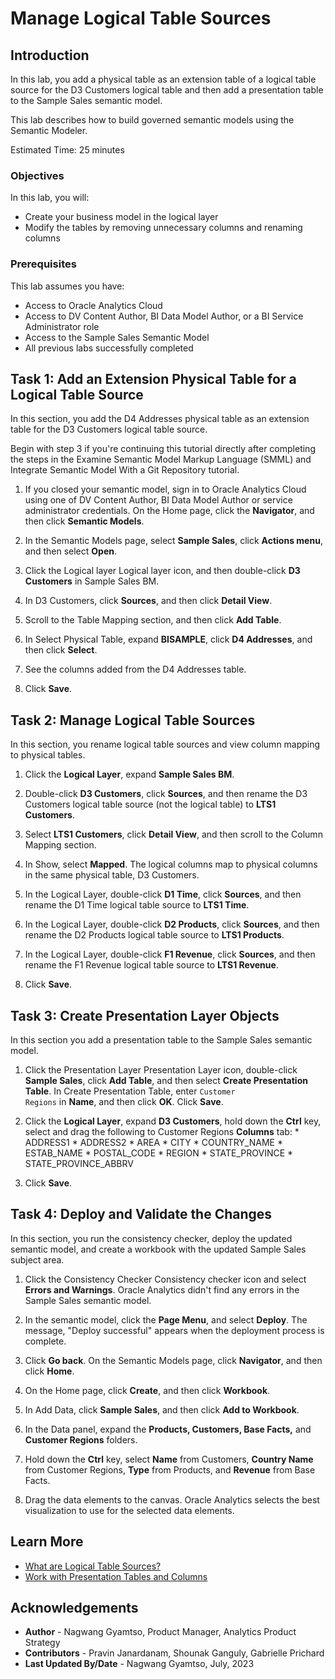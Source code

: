 # Manage Logical Table Sources

## Introduction

In this lab, you add a physical table as an extension table of a logical table source for the D3 Customers logical table and then add a presentation table to the Sample Sales semantic model.

This lab describes how to build governed semantic models using the Semantic Modeler.

Estimated Time: 25 minutes

### Objectives

In this lab, you will:
* Create your business model in the logical layer
* Modify the tables by removing unnecessary columns and renaming columns

### Prerequisites

This lab assumes you have:
* Access to Oracle Analytics Cloud
* Access to DV Content Author, BI Data Model Author, or a BI Service Administrator role
* Access to the Sample Sales Semantic Model
* All previous labs successfully completed

## Task 1: Add an Extension Physical Table for a Logical Table Source

In this section, you add the D4 Addresses physical table as an extension table for the D3 Customers logical table source.

Begin with step 3 if you're continuing this tutorial directly after completing the steps in the Examine Semantic Model Markup Language (SMML) and Integrate Semantic Model With a Git Repository tutorial.

1. If you closed your semantic model, sign in to Oracle Analytics Cloud using one of DV Content Author, BI Data Model Author or service administrator credentials. On the Home page, click the **Navigator**, and then click **Semantic Models**.

2. In the Semantic Models page, select **Sample Sales**, click **Actions menu**, and then select **Open**.

3. Click the Logical layer Logical layer icon, and then double-click **D3 Customers** in Sample Sales BM.

4. In D3 Customers, click **Sources**, and then click **Detail View**.

5. Scroll to the Table Mapping section, and then click **Add Table**.

6. In Select Physical Table, expand **BISAMPLE**, click **D4 Addresses**, and then click **Select**.

7. See the columns added from the D4 Addresses table.

8. Click **Save**.


## Task 2: Manage Logical Table Sources

In this section, you rename logical table sources and view column mapping to physical tables.

1. Click the **Logical Layer**, expand **Sample Sales BM**.

2. Double-click **D3 Customers**, click **Sources**, and then rename the D3 Customers logical table source (not the logical table) to **LTS1 Customers**.

3. Select **LTS1 Customers**, click **Detail View**, and then scroll to the Column Mapping section.

4. In Show, select **Mapped**. The logical columns map to physical columns in the same physical table, D3 Customers.

5. In the Logical Layer, double-click **D1 Time**, click **Sources**, and then rename the D1 Time logical table source to **LTS1 Time**.

6. In the Logical Layer, double-click **D2 Products**, click **Sources**, and then rename the D2 Products logical table source to **LTS1 Products**.

7. In the Logical Layer, double-click **F1 Revenue**, click **Sources**, and then rename the F1 Revenue logical table source to **LTS1 Revenue**.

8. Click **Save**.


## Task 3: Create Presentation Layer Objects

In this section you add a presentation table to the Sample Sales semantic model.

1. Click the Presentation Layer Presentation Layer icon, double-click **Sample Sales**, click **Add Table**, and then select **Create Presentation Table**. In Create Presentation Table, enter <code>Customer Regions</code> in **Name**, and then click **OK**. Click **Save**.

2. Click the **Logical Layer**, expand **D3 Customers**, hold down the **Ctrl** key, select and drag the following to Customer Regions **Columns** tab:
		* ADDRESS1
		* ADDRESS2
		* AREA
		* CITY
		* COUNTRY_NAME
		* ESTAB_NAME
		* POSTAL_CODE
		* REGION
		* STATE_PROVINCE
		* STATE_PROVINCE_ABBRV

3. Click **Save**.


## Task 4: Deploy and Validate the Changes

In this section, you run the consistency checker, deploy the updated semantic model, and create a workbook with the updated Sample Sales subject area.

1. Click the Consistency Checker Consistency checker icon and select **Errors and Warnings**. Oracle Analytics didn't find any errors in the Sample Sales semantic model.

2. In the semantic model, click the **Page Menu**, and select **Deploy**. The message, "Deploy successful" appears when the deployment process is complete.

3. Click **Go back**. On the Semantic Models page, click **Navigator**, and then click **Home**.

4. On the Home page, click **Create**, and then click **Workbook**.

5. In Add Data, click **Sample Sales**, and then click **Add to Workbook**.

6. In the Data panel, expand the **Products, Customers, Base Facts,** and **Customer Regions** folders.

7. Hold down the **Ctrl** key, select **Name** from Customers, **Country Name** from Customer Regions, **Type** from Products, and **Revenue** from Base Facts.

8. Drag the data elements to the canvas. Oracle Analytics selects the best visualization to use for the selected data elements.


## Learn More
* [What are Logical Table Sources?](https://docs.oracle.com/en/cloud/paas/analytics-cloud/acmdg/what-are-logical-table-sources.html#ACMDG-GUID-BC035EEF-D789-4B31-B076-7BA7EAFB7D58)
* [Work with Presentation Tables and Columns](https://docs.oracle.com/en/cloud/paas/analytics-cloud/acmdg/work-presentation-tables-and-columns.html#ACMDG-GUID-9A0F72E6-2E47-4E92-91BF-385A70017567)

## Acknowledgements
* **Author** - Nagwang Gyamtso, Product Manager, Analytics Product Strategy
* **Contributors** - Pravin Janardanam, Shounak Ganguly, Gabrielle Prichard
* **Last Updated By/Date** - Nagwang Gyamtso, July, 2023
